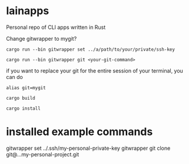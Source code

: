 # lainapps
Personal repo of CLI apps written in Rust


Change gitwrapper to mygit?

`cargo run --bin gitwrapper set ../a/path/to/your/private/ssh-key`

`cargo run --bin gitwrapper git <your-git-command>`

if you want to replace your git for the entire session of your terminal, you can do 

`alias git=mygit`

`cargo build`

`cargo install`


# installed example commands
gitwrapper set ../.ssh/my-personal-private-key
gitwrapper git clone git@...my-personal-project.git

